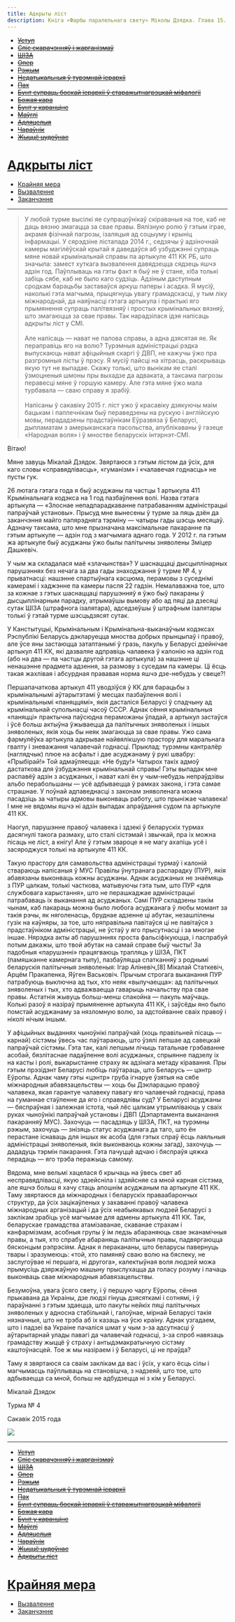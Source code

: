 ```yaml
---
title: Адкрыты ліст
description: Кніга «Фарбы паралельнага свету» Міколы Дзядка. Глава 15. Адкрыты ліст
---
```


- ~~[Уступ](./1.md)~~
- ~~[Спіс скарачэнняў і жарганізмаў](./2.md)~~
- ~~[ШІЗА](./3.md)~~
- ~~[Опер](./4.md)~~
- ~~[Рэжым](./5.md)~~
- ~~[Недатыкальныя ў турэмнай іерархіі](./6.md)~~
- ~~[Пах](./7.md)~~
- ~~[Бунт супраць боскай іерархіі ў старажытнагрэцкай міфалогіі](./8.md)~~
- ~~[Божая кара](./9.md)~~
- ~~[Бунт у каранціне](./10.md)~~
- ~~[Маўглі](./11.md)~~
- ~~[Адляцелыя](./12.md)~~
- ~~[Чараўнік](./13.md)~~
- ~~[Жыццё цудоўнае](./14.md)~~
# [Адкрыты ліст](./15.md)
- [Крайняя мера](./16.md)
- [Вызваленне](./17.md)
- [Заканчэнне](./18.md)

---

>У любой турме высілкі яе супрацоўнікаў скіраваныя на тое, каб не даць вязню змагацца за свае правы. Вялізную ролю ў гэтым іграе, акрамя фізічнай пагрозы, ізаляцыя ад соцыуму і крыніц інфармацыі. У сярэдзіне лістапада 2014 г., седзячы ў адзіночнай камеры магілёўскай крытай я даведаўся аб узбуджэнні супраць мяне новай крымінальнай справы па артыкуле 411 КК РБ, што значыла: замест хуткага вызвалення давядзецца сядзець яшчэ адзін год. Паўплываць на гэты факт я быў не ў стане, хіба толькі забіць сябе, каб не было каго судзіць. Адзіным даступным сродкам барацьбы заставаўся аркуш паперы і асадка. Я мусіў, наколькі гэта магчыма, прыцягнуць увагу грамадскасці, у тым ліку міжнароднай, да наяўнасці гэтага артыкула і практыкі яго прымянення супраць палітвязняў і простых крымінальных вязняў, што змагаюцца за свае правы. Так нарадзілася ідэя напісаць адкрыты ліст у СМІ.\
\
Але напісаць — нават не палова справы, а адна дзясятая яе. Як пераправіць яго на волю? Турэмныя адміністрацыі рэдка выпускаюць нават афіцыйныя скаргі ў ДВП, не кажучы ўжо пра разгромныя лісты ў прэсу. Я мусіў пайсці на хітрасць, раскрываць якую тут не выпадае. Скажу толькі, што вынікам яе сталі ўзмоцненыя шмоны пры выхадзе да адваката, а таксама пагрозы перавесці мяне ў горшую камеру. Але гэта мяне ўжо мала турбавала — сваю справу я зрабіў.\
\
Напісаны ў сакавіку 2015 г. ліст ужо ў красавіку дзякуючы маім бацькам і паплечнікам быў пераведзены на рускую і англійскую мовы, перададзены прадстаўнікам Еўразвяза ў Беларусі, дыпламатам з амерыканскага пасольства, апублікаваны ў газеце «Народная воля» і ў мностве беларускіх інтэрнэт-СМІ.


Вітаю\!

Мяне завуць Мікалай Дзядок. Звяртаюся з гэтым лістом да ўсіх, для каго словы «справядлівасць», «гуманізм» і «чалавечая годнасць» не пусты гук.

26 лютага гэтага года я быў асуджаны па частцы 1 артыкула 411 Крымінальнага кодэкса на 1 год пазбаўлення волі. Назва гэтага артыкула — «Злоснае непадпарадкаванне патрабаванням адміністрацыі папраўчай установы». Прысуд мне вынесены ў турме за пяць дзён да заканчэння майго папярэдняга тэрміну — чатыры гады шэсць месяцаў. Адзначу таксама, што мне прызначана максімальнае пакаранне па гэтым артыкуле — адзін год з магчымага аднаго года. У 2012 г. па гэтым жа артыкуле быў асуджаны ўжо былы палітычны зняволены Зміцер Дашкевіч.

У чым жа складалася маё «злачынства»? У шаснаццаці дысцыплінарных парушэннях без нечага за два гады знаходжання ў турме № 4, у прыватнасці: нашэнне спартыўнага касцюма, перамовы з суседнімі камерамі і хаджэнне па камеры пасля 22 гадзін. Немалаважна тое, што за кожнае з гэтых шаснаццаці парушэнняў я ўжо быў пакараны ў дысцыплінарным парадку, атрымаўшы вымову або ад пяці да дзесяці сутак ШІЗА \(штрафнога ізалятара\), адседзеўшы ў штрафным ізалятары толькі ў гэтай турме шэсцьдзясят сутак.

У Канстытуцыі, Крымінальным і Крымінальна-выканаўчым кодэксах Рэспублікі Беларусь дэкларуецца мноства добрых прынцыпаў і правоў, але ўсе яны застаюцца затаптанымі ў гразь, пакуль у Беларусі дзейнічае артыкул 411 КК, які дазваляе адправіць чалавека ў калонію на адзін год \(або на два — па частцы другой гэтага артыкула\) за нашэнне ці ненашэнне прадмета адзення, за размову з суседам па камеры. Ці ёсць такая жахлівая і абсурдная прававая норма яшчэ дзе-небудзь у свеце?\!

Першапачаткова артыкул 411 уводзіўся ў КК для барацьбы з крымінальнымі аўтарытэтамі ў месцах пазбаўлення волі і крымінальнымі «паняццямі», якія дасталіся Беларусі ў спадчыну ад крымінальнай супольнасці часоў СССР. Аднак сёння крымінальныя «паняцці» практычна паўсюдна пераможаны ўладай, а артыкул застаўся і ўсё больш актыўна ўжываецца да палітычных зняволеных і іншых зняволеных, якія хоць бы неяк змагаюцца за свае правы. Ужо сама фармулёўка артыкула адкрывае найвялікшую прастору для маральнага гвалту і зневажання чалавечай годнасці. Прыклад: турэмны кантралёр \(наглядчык\) плюе на асфальт і дае асуджанаму ў рукі швабру: «Прыбірай\!» Той адмаўляецца: «Не буду\!» Чатырох такіх адмоў дастаткова для ўзбуджэння крымінальнай справы\! Гэты выпадак мне распавёў адзін з асуджаных, і нават калі ён у чым-небудзь непраўдзівы альбо перабольшаны — усё адбываецца ў рамках закона, і гэта самае страшнае. У поўнай адпаведнасці з законам зняволенага можна пасадзіць за чатыры адмовы выконваць работу, што прыніжае чалавека\! І мне не вядомы яшчэ ні адзін выпадак апраўдання судом па артыкуле 411 КК.

Наогул, парушэнне правоў чалавека і здзекі ў беларускіх турмах дасягнулі такога размаху, што сталі сістэмай і звычкай, пра іх можна пісаць не ліст, а кнігу\! Але ў гэтым звароце я не магу ахапіць усё і засяроджуся толькі на артыкуле 411 КК.

Такую прастору для самавольства адміністрацыі турмаў і калоній ствараюць напісаныя ў МУС Правілы ўнутранага распарадку \(ПУР\), якія абавязаны выконваць кожны асуджаны. Аднак асуджаных не знаёмяць з ПУР цалкам, толькі часткова, матывуючы гэта тым, што ПУР «для службовага карыстання», што не перашкаджае адміністрацыі патрабаваць іх выканання ад асуджаных. Самі ПУР складзены такім чынам, каб пакараць можна было любога асуджанага ў любы момант за такія рэчы, як няголенасць, бруднае адзенне ці абутак, незашпілены гузік на каўняры, за тое, што няправільна павітаўся ці не павітаўся з прадстаўніком адміністрацыі, не ўстаў у яго прысутнасці і за многае іншае. Нярэдка акты аб парушэннях проста фальсіфікуюцца, і паспрабуй потым дакажы, што твой абутак на самай справе быў чысты\! За падобныя «парушэнні» працягваюць трапляць у ШІЗА, ПКТ \(памяшканне камернага тыпу\), пазбаўляцца спатканняў з роднымі беларускія палітычныя зняволеныя: Ігар Аліневіч,\[8\] Мікалай Статкевіч, Арцём Пракапенка, Яўген Васьковіч. Прычым строгага выканання ПУР патрабуюць выключна ад тых, хто неяк «вылучаецца»: ад палітычных зняволеных і тых, хто адважваецца гаварыць начальству пра свае правы. Астатнія жывуць больш-менш спакойна — пакуль маўчаць. Колькі разоў я назіраў прымяненне артыкула 411 КК, і заўсёды яно было помстай асуджанаму за нязломную волю, за адстойванне сваіх правоў і ніколі нічым іншым.

У афіцыйных выданнях чыноўнікі папраўчай \(хоць правільней пісаць — карнай\) сістэмы ўвесь час паўтараюць, што ўзялі лепшае ад савецкай папраўчай сістэмы. Гэта так, калі лепшым лічыць татальнае грэбаванне асобай, бязлітаснае падаўленне волі асуджаных, спрыянне падзелу іх на касты і ролі, выкарыстанне страху як адзінага метаду кіравання. Пры гэтым прэзідэнт Беларусі любіць паўтараць, што Беларусь — цэнтр Еўропы. Аднак чаму гэты «цэнтр» груба ігнаруе ўзятыя на сябе міжнародныя абавязацельствы — хоць бы Дэкларацыю правоў чалавека, якая гарантуе чалавеку павагу яго чалавечай годнасці, права на гуманнае стаўленне да яго і справядлівы суд? У Беларусі асуджаны — бяспраўная і залежная істота, чый лёс цалкам утрымліваюць у сваіх руках чыноўнікі папраўчай установы і ДВП \(Дэпартамента выканання пакаранняў МУС\). Захочуць — пасадзяць у ШІЗА, ПКТ, на турэмны рэжым, захочуць — знізяць статус асуджанага да таго, што ён перастане існаваць для іншых як асоба \(для гэтых спраў ёсць лаяльныя адміністрацыі зняволеныя, якія выконваюць кожны загад\), захочуць — дададуць тэрмін пакарання. Гэта пачуццё адчаю і бяспраўя цяжка перадаць — яго трэба перажыць самому.

Вядома, мне вельмі хацелася б крычаць на ўвесь свет аб несправядлівасці, якую здзейсніла і здзяйсняе са мной карная сістэма, але яшчэ больш я хачу стаць апошнім асуджаным па артыкуле 411 КК. Таму звяртаюся да міжнародных і беларускіх праваабарончых структур, да ўсіх зацікаўленых у захаванні правоў чалавека міжнародных арганізацый і да ўсіх неабыякавых людзей Беларусі з заклікам зрабіць усё магчымае для адмены артыкула 411 КК. Так, беларускае грамадства атамізаванае, скаванае страхам і канфармізмам, асобныя групы ў ім ледзь абараняюць свае эканамічныя правы, а тыя, хто спрабуе абараняць палітычныя правы, падвяргаюцца бясконцым рэпрэсіям. Аднак я перакананы, што беларусы павернуць твары і зразумеюць: «той, хто памяняў сваю волю на бяспеку, не заслугоўвае ні першага, ні другога», калектыўная воля людзей можа прымусіць дзяржаўную машыну прыслухацца да голасу розуму і пачаць выконваць свае міжнародныя абавязацельствы.

Безумоўна, увага ўсяго свету, і ў першую чаргу Еўропы, сёння прыкавана да Украіны, дзе людзі гінуць дзясяткамі і сотнямі, і ў параўнанні з гэтым здаецца, што пакуты нейкіх пяці палітычных зняволеных у адносна стабільнай і, галоўнае, мірнай Беларусі такія нязначныя, што не трэба аб іх казаць на ўсю краіну. Аднак узгадаем, што і падзеі ва Украіне пачаліся шмат у чым з-за адсутнасці ў аўтарытарнай улады павагі да чалавечай годнасці, з-за спроб навязаць грамадству жыццё ў страху і антыдэмакратычную сістэму каштоўнасцей. Тое ж мы назіраем і ў Беларусі, ці не праўда?

Таму я звяртаюся са сваім заклікам да вас і ўсіх, у каго ёсць сілы і магчымасць паўплываць на становішча, з надзеяй, што тое, што адбываецца са мной, больш не адбудзецца ні з кім у Беларусі.

Мікалай Дзядок

Турма № 4

Сакавік 2015 года


![](../img/10.png)

---

- ~~[Уступ](./1.md)~~
- ~~[Спіс скарачэнняў і жарганізмаў](./2.md)~~
- ~~[ШІЗА](./3.md)~~
- ~~[Опер](./4.md)~~
- ~~[Рэжым](./5.md)~~
- ~~[Недатыкальныя ў турэмнай іерархіі](./6.md)~~
- ~~[Пах](./7.md)~~
- ~~[Бунт супраць боскай іерархіі ў старажытнагрэцкай міфалогіі](./8.md)~~
- ~~[Божая кара](./9.md)~~
- ~~[Бунт у каранціне](./10.md)~~
- ~~[Маўглі](./11.md)~~
- ~~[Адляцелыя](./12.md)~~
- ~~[Чараўнік](./13.md)~~
- ~~[Жыццё цудоўнае](./14.md)~~
- ~~[Адкрыты ліст](./15.md)~~
# [Крайняя мера](./16.md)
- [Вызваленне](./17.md)
- [Заканчэнне](./18.md)



